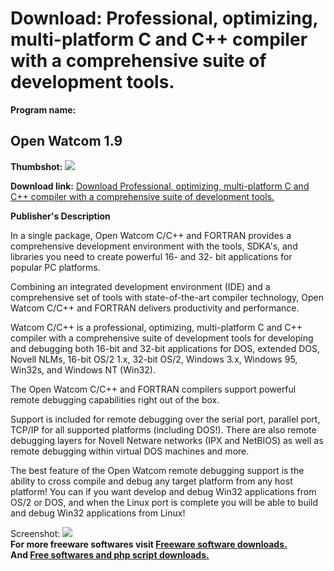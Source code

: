 # Download: Professional, optimizing, multi-platform C and C++ compiler with a comprehensive suite of development tools.

**Program name:**

## Open Watcom 1.9

  
**Thumbshot:** ![](http://www.freewarefiles.com/screenshot/nopic.gif)   
  
**Download link:** [Download Professional, optimizing, multi-platform C and C++ compiler with a comprehensive suite of development tools.](http://freesoftwares.boysofts.com/Open-Watcom-a_program_14813.html)  
  


**Publisher's Description**  
  


In a single package, Open Watcom C/C++ and FORTRAN provides a comprehensive development environment with the tools, SDKA's, and libraries you need to create powerful 16- and 32- bit applications for popular PC platforms. 

Combining an integrated development environment (IDE) and a comprehensive set of tools with state-of-the-art compiler technology, Open Watcom C/C++ and FORTRAN delivers productivity and performance.

Watcom C/C++ is a professional, optimizing, multi-platform C and C++ compiler with a comprehensive suite of development tools for developing and debugging both 16-bit and 32-bit applications for DOS, extended DOS, Novell NLMs, 16-bit OS/2 1.x, 32-bit OS/2, Windows 3.x, Windows 95, Win32s, and Windows NT (Win32).

The Open Watcom C/C++ and FORTRAN compilers support powerful remote debugging capabilities right out of the box.

Support is included for remote debugging over the serial port, parallel port, TCP/IP for all supported platforms (including DOS!). There are also remote debugging layers for Novell Netware networks (IPX and NetBIOS) as well as remote debugging within virtual DOS machines and more.

The best feature of the Open Watcom remote debugging support is the ability to cross compile and debug any target platform from any host platform! You can if you want develop and debug Win32 applications from OS/2 or DOS, and when the Linux port is complete you will be able to build and debug Win32 applications from Linux!

  
  
Screenshot: ![](http://www.freewarefiles.com/screenshot/nopic.gif)   
**For more freeware softwares visit [Freeware software downloads.](http://freesoftwares.boysofts.com/)**   
**And [Free softwares and php script downloads.](http://www.boysofts.com/)**
